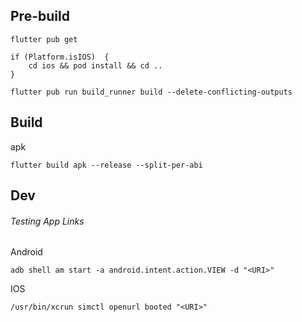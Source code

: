 ## Pre-build

```
flutter pub get
```

```
if (Platform.isIOS)  {
    cd ios && pod install && cd ..
}
```

```
flutter pub run build_runner build --delete-conflicting-outputs
```

## Build

apk
```
flutter build apk --release --split-per-abi 
```

## Dev
###### Testing App Links

Android
```
adb shell am start -a android.intent.action.VIEW -d "<URI>"
```

IOS
```
/usr/bin/xcrun simctl openurl booted "<URI>"
```